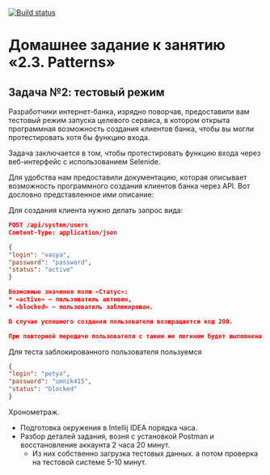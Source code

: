 [![Build status](https://ci.appveyor.com/api/projects/status/9hvdnhxup5f0bn1a/branch/main?svg=true)](https://ci.appveyor.com/project/sergey-ssf/aqa-testmode/branch/main)


# Домашнее задание к занятию «2.3. Patterns»

##  Задача №2: тестовый режим

Разработчики интернет-банка, изрядно поворчав, предоставили вам тестовый режим запуска целевого сервиса, в котором открыта программная возможность создания клиентов банка, чтобы вы могли протестировать хотя бы функцию входа.

Задача заключается в том, чтобы протестировать функцию входа через веб-интерфейс с использованием Selenide.

Для удобства нам предоставили документацию, которая описывает возможность программного создания клиентов банка через API. Вот дословно представленное ими описание:

Для создания клиента нужно делать запрос вида:

``` json
POST /api/system/users
Content-Type: application/json

{
"login": "vasya",
"password": "password",
"status": "active"
}

Возможные значения поля «Статус»:
* «active» — пользователь активен,
* «blocked» — пользователь заблокирован.

В случае успешного создания пользователя возвращается код 200.

При повторной передаче пользователя с таким же логином будет выполнена перезапись данных пользователя.
```

Для теста заблокированного пользователя пользуемся
``` json
{
"login": "petya",
"password": "umnik415",
"status": "blocked"
}
```

Хронометраж. 
- Подготовка окружения в Intellij IDEA порядка часа.
- Разбор деталей задания, возня с установкой Postman и восстановление аккаунта 2 часа 20 минут.
  - Из них собственно загрузка тестовых данных. а потом проверка на тестовой системе 5-10 минут.
